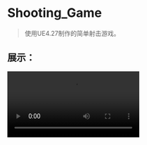# Shooting_Game
> 使用UE4.27制作的简单射击游戏。
## 展示：
<video controls preload="auto">
  <source src="https://cloud.fullcomb.top/public/share/show.mp4" type="video/mp4">
</video>
